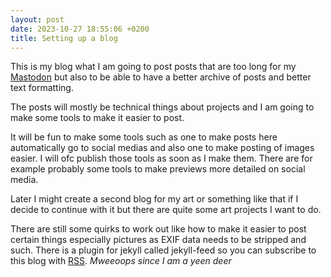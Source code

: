 ```yaml
---
layout: post
date: 2023-10-27 18:55:06 +0200
title: Setting up a blog
---
```

This is my blog what I am going to post posts that are too long for my [Mastodon](https://toot.cat/@DPSsys) but also to be able to have a better archive of posts and better text formatting.

The posts will mostly be technical things about projects and I am going to make some tools to make it easier to post.

It will be fun to make some tools such as one to make posts here automatically go to social medias and also one to make posting of images easier. I will ofc publish those tools as soon as I make them. There are for example probably some tools to make previews more detailed on social media.

Later I might create a second blog for my art or something like that if I decide to continue with it but there are quite some art projects I want to do.

There are still some quirks to work out like how to make it easier to post certain things especially pictures as EXIF data needs to be stripped and such. There is a plugin for jekyll called jekyll-feed so you can subscribe to this blog with [RSS](/feed.xml). *Mweeoops since I am a yeen deer*
